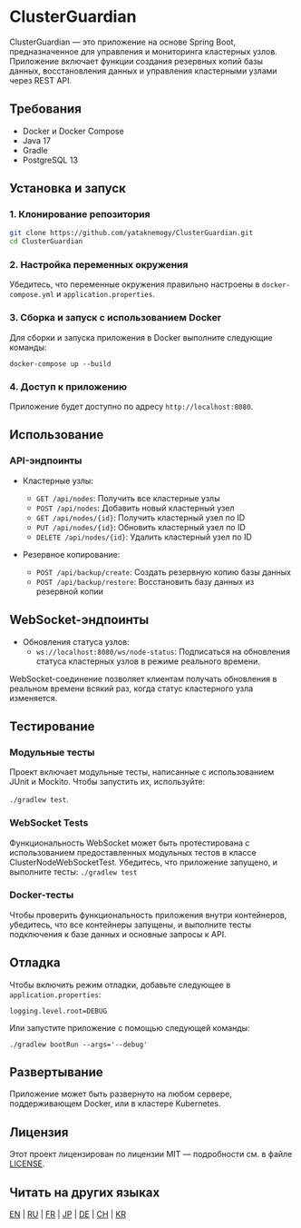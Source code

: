 # ClusterGuardian

ClusterGuardian — это приложение на основе Spring Boot, предназначенное для управления и мониторинга кластерных узлов. Приложение включает функции создания резервных копий базы данных, восстановления данных и управления кластерными узлами через REST API.

## Требования

- Docker и Docker Compose
- Java 17
- Gradle
- PostgreSQL 13

## Установка и запуск

### 1. Клонирование репозитория

```bash
git clone https://github.com/yataknemogy/ClusterGuardian.git
cd ClusterGuardian
```

### 2. Настройка переменных окружения
Убедитесь, что переменные окружения правильно настроены в `docker-compose.yml` и `application.properties`.

### 3. Сборка и запуск с использованием Docker

Для сборки и запуска приложения в Docker выполните следующие команды:

`
docker-compose up --build
`

### 4. Доступ к приложению

Приложение будет доступно по адресу  `http://localhost:8080`.

## Использование

### API-эндпоинты

- Кластерные узлы:
    - `GET /api/nodes`: Получить все кластерные узлы
    - `POST /api/nodes`: Добавить новый кластерный узел
    - `GET /api/nodes/{id}`: Получить кластерный узел по ID
    - `PUT /api/nodes/{id}`: Обновить кластерный узел по ID
    - `DELETE /api/nodes/{id}`: Удалить кластерный узел по ID

-  Резервное копирование:
    - `POST /api/backup/create`: Создать резервную копию базы данных
     - `POST /api/backup/restore`: Восстановить базу данных из резервной копии

## WebSocket-эндпоинты
- Обновления статуса узлов:
    - `ws://localhost:8080/ws/node-status`: Подписаться на обновления статуса кластерных узлов в режиме реального времени.

WebSocket-соединение позволяет клиентам получать обновления в реальном времени всякий раз, когда статус кластерного узла изменяется.

## Тестирование

### Модульные тесты

Проект включает модульные тесты, написанные с использованием JUnit и Mockito. Чтобы запустить их, используйте: 

`./gradlew test`.

### WebSocket Tests

Функциональность WebSocket может быть протестирована с использованием предоставленных модульных тестов в классе ClusterNodeWebSocketTest. Убедитесь, что приложение запущено, и выполните тесты:
`
./gradlew test
`

### Docker-тесты

Чтобы проверить функциональность приложения внутри контейнеров, убедитесь, что все контейнеры запущены, и выполните тесты подключения к базе данных и основные запросы к API.

## Отладка

Чтобы включить режим отладки, добавьте следующее в  `application.properties`:

```
logging.level.root=DEBUG
```

Или запустите приложение с помощью следующей команды:

`
./gradlew bootRun --args='--debug'
`

## Развертывание

Приложение может быть развернуто на любом сервере, поддерживающем Docker, или в кластере Kubernetes.

## Лицензия

Этот проект лицензирован по лицензии MIT — подробности см. в файле [LICENSE](/LICENSE.md).

## Читать на других языках

[EN](/README.md) | [RU](README_RU.md) | [FR](README_FR.md) | [JP](README_JP.md) | [DE](README_DE.md) | [CH](README_CH.md) | [KR](README_KR.md)